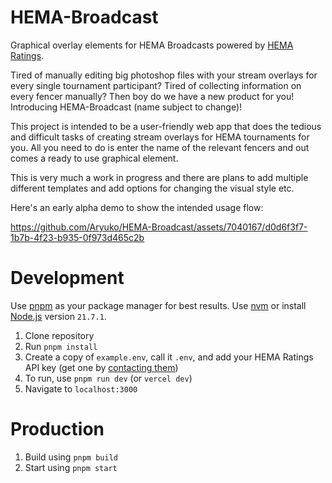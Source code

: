 # HEMA-Broadcast
Graphical overlay elements for HEMA Broadcasts powered by [HEMA Ratings](https://hemaratings.com/). 

Tired of manually editing big photoshop files with your stream overlays for every single tournament participant? Tired of collecting information on every fencer manually? Then boy do we have a new product for you! Introducing HEMA-Broadcast (name subject to change)! 

This project is intended to be a user-friendly web app that does the tedious and difficult tasks of creating stream overlays for HEMA tournaments for you. All you need to do is enter the name of the relevant fencers and out comes a ready to use graphical element. 

This is very much a work in progress and there are plans to add multiple different templates and add options for changing the visual style etc.

Here's an early alpha demo to show the intended usage flow:

https://github.com/Aryuko/HEMA-Broadcast/assets/7040167/d0d6f3f7-1b7b-4f23-b935-0f973d465c2b

# Development
Use [pnpm](https://pnpm.io/) as your package manager for best results. Use [nvm](https://github.com/nvm-sh/nvm) or install [Node.js](https://nodejs.org/) version `21.7.1`.

1. Clone repository
2. Run `pnpm install`
3. Create a copy of `example.env`, call it `.env`, and add your HEMA Ratings API key (get one by [contacting them](https://hemaratings.com/contact/))
4. To run, use `pnpm run dev` (or `vercel dev`)
5. Navigate to `localhost:3000`


# Production
1. Build using `pnpm build`
2. Start using `pnpm start`